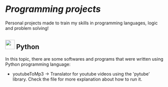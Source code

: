 # *Programming projects*
Personal projects made to train my skills in programming languages, logic and problem solving!

## <img src="https://logos-download.com/wp-content/uploads/2016/10/Python_logo_icon.png" width="30" height="30"> Python
In this topic, there are some softwares and programs that were written using Python programming language:
* youtubeToMp3 -> Translator for youtube videos using the 'pytube' library. Check the file for more explanation about how to run it.

